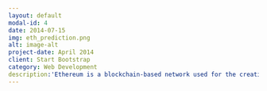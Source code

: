 ```yaml
---
layout: default
modal-id: 4
date: 2014-07-15
img: eth_prediction.png
alt: image-alt
project-date: April 2014
client: Start Bootstrap
category: Web Development
description:'Ethereum is a blockchain-based network used for the creation and execution of "smart contracts". These special contracts can be used for a wide range of applications:  from confirming basic cryptocurrency transactions (lending, payments, ext...), the creation on "Non-Fungible Tokens", to the implementation of Decentralized Finance networks. Unfortunately, this network is mostly known for the ample speculation related to its native cryptocurrency "Ether". This has led to wide swings in its price and high volatility. In this project I use Long short-term memory (LSTM) Recurrent Neural Networks (RNN) to try and predict the price of Ether as a function of previous prices and sentiment analysis based on crowd sentiment on "Reddit" (a social media platform). The use of LSTM's allows for the neural network to maintain a "memory" of relevant past events in an effort to increase prediction accuracy.' 
---
```

